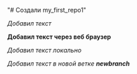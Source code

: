 "# Создали my_first_repo1" 

 *Добавил текст*

 __Добавил текст через веб браузер__
 
*Добавил текст локально*
 
 *Добавил текст в новой ветке __newbranch__*

 